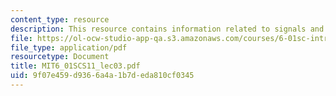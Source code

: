 ```yaml
---
content_type: resource
description: This resource contains information related to signals and systems.
file: https://ol-ocw-studio-app-qa.s3.amazonaws.com/courses/6-01sc-introduction-to-electrical-engineering-and-computer-science-i-spring-2011/9f07e459d9366a4a1b7deda810cf0345_MIT6_01SCS11_lec03.pdf
file_type: application/pdf
resourcetype: Document
title: MIT6_01SCS11_lec03.pdf
uid: 9f07e459-d936-6a4a-1b7d-eda810cf0345
---
```

